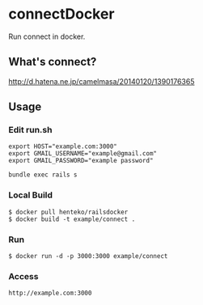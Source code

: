 # connectDocker
Run connect in docker.

## What's connect?
http://d.hatena.ne.jp/camelmasa/20140120/1390176365  

## Usage

### Edit run.sh
```
export HOST="example.com:3000"
export GMAIL_USERNAME="example@gmail.com"
export GMAIL_PASSWORD="example password"

bundle exec rails s
```

### Local Build
```
$ docker pull henteko/railsdocker
$ docker build -t example/connect .
```

### Run
```
$ docker run -d -p 3000:3000 example/connect
```

### Access
```
http://example.com:3000
```

